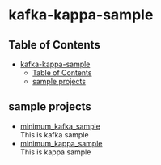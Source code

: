 # kafka-kappa-sample

## Table of Contents

- [kafka-kappa-sample](#kafka-kappa-sample)
  - [Table of Contents](#table-of-contents)
  - [sample projects](#sample-projects)

## sample projects
- [minimum_kafka_sample](./minimum_kafka_sample/README.md)  
This is kafka sample
- [minimum_kappa_sample](./minimum_kappa_sample/README.md)   
This is kappa sample

